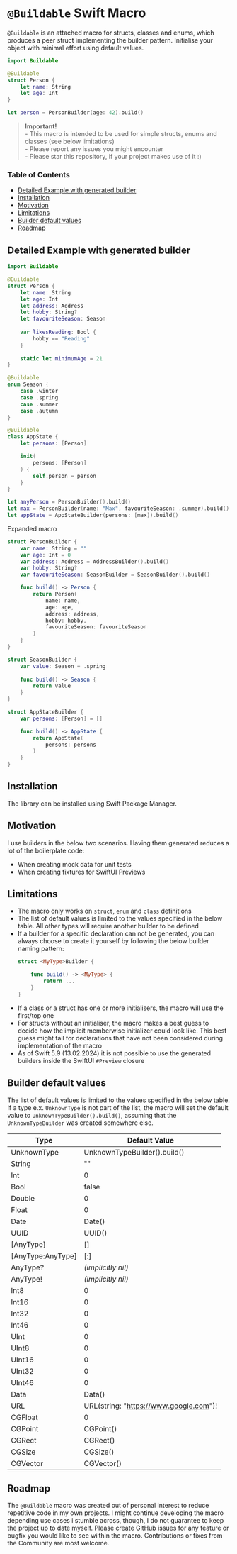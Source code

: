 # `@Buildable` Swift Macro
`@Buildable` is an attached macro for structs, classes and enums, which produces a peer struct implementing the builder pattern. Initialise your object with minimal effort using default values.
```swift
import Buildable

@Buildable
struct Person {
    let name: String
    let age: Int
}

let person = PersonBuilder(age: 42).build()
```

> **Important!**
    <br>- This macro is intended to be used for simple structs, enums and classes (see below limitations)
    <br>- Please report any issues you might encounter
    <br>- Please star this repository, if your project makes use of it :) 

### Table of Contents
- [Detailed Example with generated builder](#Detailed-Example-with-generated-builder)
- [Installation](#Installation)
- [Motivation](#Motivation)
- [Limitations](#Limitations)
- [Builder default values](#Builder-default-values)
- [Roadmap](#Roadmap)

## Detailed Example with generated builder
```swift
import Buildable

@Buildable
struct Person {
    let name: String
    let age: Int
    let address: Address
    let hobby: String?
    let favouriteSeason: Season
    
    var likesReading: Bool {
        hobby == "Reading" 
    }
    
    static let minimumAge = 21
}

@Buildable
enum Season {
    case .winter
    case .spring
    case .summer
    case .autumn
}

@Buildable
class AppState {
    let persons: [Person]

    init(
        persons: [Person]
    ) {
        self.person = person
    }
}

let anyPerson = PersonBuilder().build()
let max = PersonBuilder(name: "Max", favouriteSeason: .summer).build()
let appState = AppStateBuilder(persons: [max]).build()
```
Expanded macro
```swift
struct PersonBuilder {
    var name: String = ""
    var age: Int = 0
    var address: Address = AddressBuilder().build()
    var hobby: String?
    var favouriteSeason: SeasonBuilder = SeasonBuilder().build()

    func build() -> Person {
        return Person(
            name: name,
            age: age,
            address: address,
            hobby: hobby,
            favouriteSeason: favouriteSeason
        )
    }
}

struct SeasonBuilder {
    var value: Season = .spring
    
    func build() -> Season {
        return value
    }
}

struct AppStateBuilder {
    var persons: [Person] = []

    func build() -> AppState {
        return AppState(
            persons: persons
        )
    }
}
```

## Installation
The library can be installed using Swift Package Manager.

## Motivation
I use builders in the below two scenarios. Having them generated reduces a lot of the boilerplate code:  
- When creating mock data for unit tests
- When creating fixtures for SwiftUI Previews

## Limitations
- The macro only works on `struct`, `enum` and `class` definitions
- The list of default values is limited to the values specified in the below table. All other types will require another builder to be defined
- If a builder for a specific declaration can not be generated, you can always choose to create it yourself by following the below builder naming pattern:
    ```swift
    struct <MyType>Builder {

        func build() -> <MyType> {
            return ...
        }
    }
    ```
- If a class or a struct has one or more initialisers, the macro will use the first/top one
- For structs without an initialiser, the macro makes a best guess to decide how the implicit memberwise initializer could look like. This best guess might fail for declarations that have not been considered during implementation of the macro
- As of Swift 5.9 (13.02.2024) it is not possible to use the generated builders inside the SwiftUI `#Preview` closure

## Builder default values
The list of default values is limited to the values specified in the below table. 
If a type e.x. `UnknownType` is not part of the list, the macro will set the default value to `UnknownTypeBuilder().build()`, 
assuming that the `UnknownTypeBuilder` was created somewhere else.

| Type | Default Value |
| - | - |
| UnknownType | UnknownTypeBuilder().build() |
| String | "" |
| Int | 0 |
| Bool | false |
| Double | 0 |
| Float | 0 |
| Date | Date() |
| UUID | UUID() |
| [AnyType] | [] |
| [AnyType:AnyType] | [:] |
| AnyType? | *(implicitly nil)* |
| AnyType! | *(implicitly nil)* |
| Int8 | 0 |
| Int16 | 0 |
| Int32 | 0 |
| Int46 | 0 |
| UInt | 0 |
| UInt8 | 0 |
| UInt16 | 0 |
| UInt32 | 0 |
| UInt46 | 0 |
| Data | Data() |
| URL | URL(string: "https://www.google.com")! |
| CGFloat | 0 |
| CGPoint | CGPoint() |
| CGRect | CGRect() |
| CGSize | CGSize() |
| CGVector | CGVector() |


## Roadmap

The `@Buildable` macro was created out of personal interest to reduce repetitive code in my own projects. I might continue developing the macro depending use cases i stumble across, though, I do not guarantee to keep the project up to date myself. Please create GitHub issues for any feature or bugfix you would like to see wiithin the macro. Contributions or fixes from the Community are most welcome.
